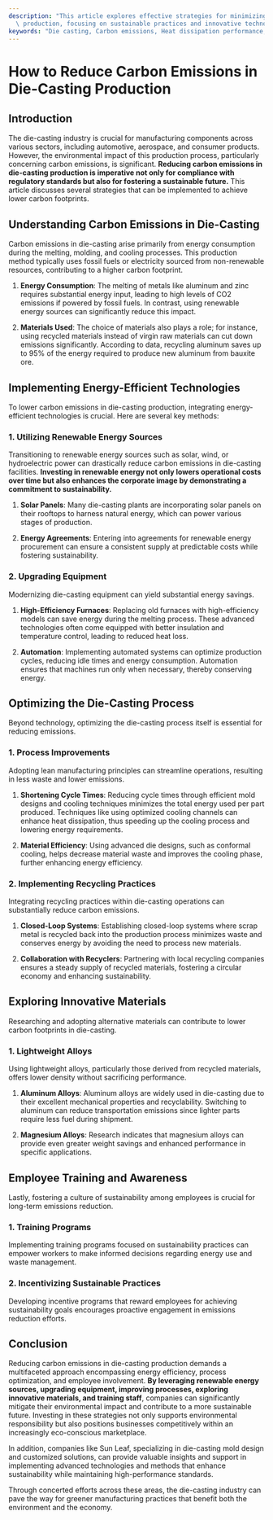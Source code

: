 ```yaml
---
description: "This article explores effective strategies for minimizing carbon emissions in die-casting\
  \ production, focusing on sustainable practices and innovative technologies."
keywords: "Die casting, Carbon emissions, Heat dissipation performance, Heat dissipation efficiency"
---
```

# How to Reduce Carbon Emissions in Die-Casting Production

## Introduction

The die-casting industry is crucial for manufacturing components across various sectors, including automotive, aerospace, and consumer products. However, the environmental impact of this production process, particularly concerning carbon emissions, is significant. **Reducing carbon emissions in die-casting production is imperative not only for compliance with regulatory standards but also for fostering a sustainable future.** This article discusses several strategies that can be implemented to achieve lower carbon footprints.

## Understanding Carbon Emissions in Die-Casting 

Carbon emissions in die-casting arise primarily from energy consumption during the melting, molding, and cooling processes. This production method typically uses fossil fuels or electricity sourced from non-renewable resources, contributing to a higher carbon footprint. 

1. **Energy Consumption**: The melting of metals like aluminum and zinc requires substantial energy input, leading to high levels of CO2 emissions if powered by fossil fuels. In contrast, using renewable energy sources can significantly reduce this impact.
  
2. **Materials Used**: The choice of materials also plays a role; for instance, using recycled materials instead of virgin raw materials can cut down emissions significantly. According to data, recycling aluminum saves up to 95% of the energy required to produce new aluminum from bauxite ore.

## Implementing Energy-Efficient Technologies

To lower carbon emissions in die-casting production, integrating energy-efficient technologies is crucial. Here are several key methods:

### 1. Utilizing Renewable Energy Sources 

Transitioning to renewable energy sources such as solar, wind, or hydroelectric power can drastically reduce carbon emissions in die-casting facilities. **Investing in renewable energy not only lowers operational costs over time but also enhances the corporate image by demonstrating a commitment to sustainability.** 

1. **Solar Panels**: Many die-casting plants are incorporating solar panels on their rooftops to harness natural energy, which can power various stages of production.
   
2. **Energy Agreements**: Entering into agreements for renewable energy procurement can ensure a consistent supply at predictable costs while fostering sustainability.

### 2. Upgrading Equipment

Modernizing die-casting equipment can yield substantial energy savings. 

1. **High-Efficiency Furnaces**: Replacing old furnaces with high-efficiency models can save energy during the melting process. These advanced technologies often come equipped with better insulation and temperature control, leading to reduced heat loss.
   
2. **Automation**: Implementing automated systems can optimize production cycles, reducing idle times and energy consumption. Automation ensures that machines run only when necessary, thereby conserving energy.

## Optimizing the Die-Casting Process

Beyond technology, optimizing the die-casting process itself is essential for reducing emissions. 

### 1. Process Improvements

Adopting lean manufacturing principles can streamline operations, resulting in less waste and lower emissions.

1. **Shortening Cycle Times**: Reducing cycle times through efficient mold designs and cooling techniques minimizes the total energy used per part produced. Techniques like using optimized cooling channels can enhance heat dissipation, thus speeding up the cooling process and lowering energy requirements.
   
2. **Material Efficiency**: Using advanced die designs, such as conformal cooling, helps decrease material waste and improves the cooling phase, further enhancing energy efficiency.

### 2. Implementing Recycling Practices

Integrating recycling practices within die-casting operations can substantially reduce carbon emissions.

1. **Closed-Loop Systems**: Establishing closed-loop systems where scrap metal is recycled back into the production process minimizes waste and conserves energy by avoiding the need to process new materials.
   
2. **Collaboration with Recyclers**: Partnering with local recycling companies ensures a steady supply of recycled materials, fostering a circular economy and enhancing sustainability.

## Exploring Innovative Materials

Researching and adopting alternative materials can contribute to lower carbon footprints in die-casting. 

### 1. Lightweight Alloys

Using lightweight alloys, particularly those derived from recycled materials, offers lower density without sacrificing performance. 

1. **Aluminum Alloys**: Aluminum alloys are widely used in die-casting due to their excellent mechanical properties and recyclability. Switching to aluminum can reduce transportation emissions since lighter parts require less fuel during shipment.
   
2. **Magnesium Alloys**: Research indicates that magnesium alloys can provide even greater weight savings and enhanced performance in specific applications.

## Employee Training and Awareness

Lastly, fostering a culture of sustainability among employees is crucial for long-term emissions reduction.

### 1. Training Programs

Implementing training programs focused on sustainability practices can empower workers to make informed decisions regarding energy use and waste management.

### 2. Incentivizing Sustainable Practices

Developing incentive programs that reward employees for achieving sustainability goals encourages proactive engagement in emissions reduction efforts.

## Conclusion

Reducing carbon emissions in die-casting production demands a multifaceted approach encompassing energy efficiency, process optimization, and employee involvement. **By leveraging renewable energy sources, upgrading equipment, improving processes, exploring innovative materials, and training staff**, companies can significantly mitigate their environmental impact and contribute to a more sustainable future. Investing in these strategies not only supports environmental responsibility but also positions businesses competitively within an increasingly eco-conscious marketplace.

In addition, companies like Sun Leaf, specializing in die-casting mold design and customized solutions, can provide valuable insights and support in implementing advanced technologies and methods that enhance sustainability while maintaining high-performance standards.

Through concerted efforts across these areas, the die-casting industry can pave the way for greener manufacturing practices that benefit both the environment and the economy.
